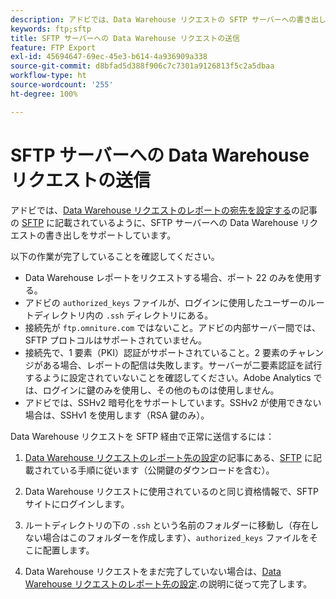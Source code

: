 ```yaml
---
description: アドビでは、Data Warehouse リクエストの SFTP サーバーへの書き出しをサポートしています。
keywords: ftp;sftp
title: SFTP サーバーへの Data Warehouse リクエストの送信
feature: FTP Export
exl-id: 45694647-69ec-45e3-b614-4a936909a338
source-git-commit: d8bfad5d388f906c7c7301a9126813f5c2a5dbaa
workflow-type: ht
source-wordcount: '255'
ht-degree: 100%

---
```


# SFTP サーバーへの Data Warehouse リクエストの送信

アドビでは、[Data Warehouse リクエストのレポートの宛先を設定する](/help/export/data-warehouse/create-request/dw-request-report-destinations.md)の記事の [SFTP](/help/export/data-warehouse/create-request/dw-request-report-destinations.md#sftp) に記載されているように、SFTP サーバーへの Data Warehouse リクエストの書き出しをサポートしています。

以下の作業が完了していることを確認してください。

* Data Warehouse レポートをリクエストする場合、ポート 22 のみを使用する。
* アドビの `authorized_keys` ファイルが、ログインに使用したユーザーのルートディレクトリ内の `.ssh` ディレクトリにある。
* 接続先が `ftp.omniture.com` ではないこと。アドビの内部サーバー間では、SFTP プロトコルはサポートされていません。
* 接続先で、1 要素（PKI）認証がサポートされていること。2 要素のチャレンジがある場合、レポートの配信は失敗します。サーバーが二要素認証を試行するように設定されていないことを確認してください。Adobe Analytics では、ログインに鍵のみを使用し、その他のものは使用しません。
* アドビでは、SSHv2 暗号化をサポートしています。SSHv2 が使用できない場合は、SSHv1 を使用します（RSA 鍵のみ）。

Data Warehouse リクエストを SFTP 経由で正常に送信するには：

1. [Data Warehouse リクエストのレポート先の設定](/help/export/data-warehouse/create-request/dw-request-report-destinations.md)の記事にある、[SFTP](/help/export/data-warehouse/create-request/dw-request-report-destinations.md#sftp) に記載されている手順に従います（公開鍵のダウンロードを含む）。
1. Data Warehouse リクエストに使用されているのと同じ資格情報で、SFTP サイトにログインします。
1. ルートディレクトリの下の `.ssh` という名前のフォルダーに移動し（存在しない場合はこのフォルダーを作成します）、`authorized_keys` ファイルをそこに配置します。

1. Data Warehouse リクエストをまだ完了していない場合は、[Data Warehouse リクエストのレポート先の設定](/help/export/data-warehouse/create-request/dw-request-report-destinations.md).の説明に従って完了します。
